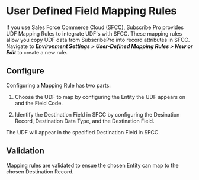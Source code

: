 # User Defined Field Mapping Rules

If you use Sales Force Commerce Cloud (SFCC), Subscribe Pro provides UDF Mapping Rules to integrate UDF's with SFCC. These mapping rules allow you copy UDF data from SubscribePro into record attributes in SFCC. Navigate to **_Environment Settings > User-Defined Mapping Rules > New or Edit_** to create a new rule.

## Configure

Configuring a Mapping Rule has two parts:

1. Choose the UDF to map by configuring the Entity the UDF appears on and the Field Code.

<docs-image src="/images/udf_mapping_udf_details.png" title="UDF Mapping UDF Details" shadow=true max-width="700px" ></docs-image>

2. Identify the Destination Field in SFCC by configuring the Desination Record, Destination Data Type, and the Destination Field.
   
<docs-image src="/images/udf_mapping_destination.png" title="UDF Mapping Destination" shadow=true max-width="700px" ></docs-image>

The UDF will appear in the specified Destination Field in SFCC.

## Validation

Mapping rules are validated to ensue the chosen Entity can map to the chosen Destination Record.
